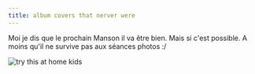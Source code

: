 ```yaml
---
title: album covers that nerver were
---
```


Moi je dis que le prochain Manson il va être bien. Mais si c'est possible. A
moins qu'il ne survive pas aux séances photos :/

![try this at home kids](http://static.cyprio.net/wtf/old_pics/funny_kids.jpg)

